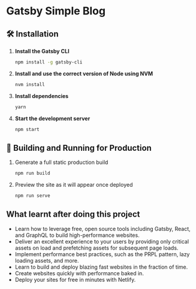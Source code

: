# Gatsby Simple Blog

## 🛠 Installation

1. **Install the Gatsby CLI**

   ```sh
   npm install -g gatsby-cli
   ```

2. **Install and use the correct version of Node using NVM**

   ```sh
   nvm install
   ```

3. **Install dependencies**

   ```sh
   yarn
   ```

4. **Start the development server**

   ```sh
   npm start
   ```

## 🚀 Building and Running for Production

1. Generate a full static production build

   ```sh
   npm run build
   ```

1. Preview the site as it will appear once deployed

   ```sh
   npm run serve
   ```

## What learnt after doing this project

- Learn how to leverage free, open source tools including Gatsby, React, and
  GraphQL to build high-performance websites.
- Deliver an excellent experience to your users by providing only critical
  assets on load and prefetching assets for subsequent page loads.
- Implement performance best practices, such as the PRPL pattern, lazy
  loading assets, and more.
- Learn to build and deploy blazing fast websites in the fraction of time.
- Create websites quickly with performance baked in.
- Deploy your sites for free in minutes with Netlify.
